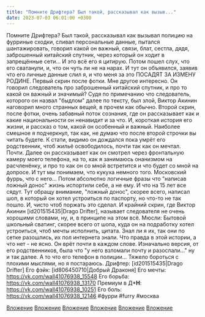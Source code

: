 ```yaml
---
title: "Помните Дрифтера? Был такой, рассказывал как вызыв..."
date: 2023-07-03 06:01:00 +0300
---
```


Помните Дрифтера? Был такой, рассказывал как вызывал полицию на фурриные сходки, сливал персональные данные, пытался шантажировать, говорил какой он важный, связи, блат, сестла, дядя, заброшенный китайский спутник, через который он ходит в запрещённые сети... И это всё его я цитирую.
Потом пошел слух, что его сватанули, и, что он чуть ли не на нарах.
И тут он объявился, заявив что его личные данные слил я, и что меня за это ПОСАДЯТ ЗА ИЗМЕНУ РОДИНЕ. Первый скрин после фотки. Мне другое интересно. Он говорил следователь про заброшенный китайский спутник, и про то какой он важный и значимый? Судя по примечанию что следователь, которого он назвал "быдлом" далее по тексту, был злой, Виктор Акинин наговорил много странных вещей, в прочем как обычно.
Второй скрин, после фотки, очень забавный поток сознания, где он рассказывает как и какие национальности он ненавидит и за что. И, короткая история его жизни, и рассказ о том, какой он особенный и важный. Наиболее смешное я подчеркнул, так как, не думаю что после второй строчки вы читать будете.
К стати, видимо он дождался пока умрёт его родственник, чтоб жильё освободилось, почти так как он мечтал. Почти.
Далее он рассказывает как он смотрел через фронтальную камеру моего телефона, на то, как я занимаюсь онанизмом на расчленёнку, и про то как он со мной встретится и что будет со мной на допросе. И тут мы понимаем, что кукуха немного того. Московский фуррь, что с него...
Потом абсолютно логичные фразы что "написав ложный донос" жизнь испортили себе, а не ему. И что на 15 лет все сядут. Тут обращу внимание, "ложный донос", скорее всего, написал шоп, в который он хотел устроиться по паспорту, но что-то не так пошло. И, чисто чтоб поржать это сделал.
И крайний скрин, где Виктор Акинин [id201515435|Drago Drifter], называет следователя не очень хорошими словами, ну, и, в принципе на этом всё.
Мюсли:
Бытовой школьный сватинг, скорее всего от шопа, куда он на подработку хотел устроиться, чтоб мечты исполнить, цитата. Знал ли я их, так они по сетке разошлись, их пол интернета знали.
Что правда в этой истории, а что нет - не ясно. Он врёт почти в каждом слове. Изначально версия, от его родственников, была что "у него взломали почту и разослали..." ну и так далее.
А то что его телефон в полиции... Тяжело бороться с плохими мыслями, но я постараюсь.
Дрифтер: [id201515435|Drago Drifter]
Его фэйк: [id806450710|Добрый Драконя]
Его мечты: https://vk.com/wall41076938_15548
Его борьба: https://vk.com/wall41076938_13170
Премиум в Д***Н**: https://vk.com/wall41076938_10251
Его боль: https://vk.com/wall41076938_12146
#фурри #furry #москва


[Вложение](/assets/vk_photos/1/C3IwAL77NHM.jpg)
[Вложение](/assets/vk_photos/3/youiFmTJzIA.jpg)
[Вложение](/assets/vk_photos/2/JQUw6YNXYgY.jpg)
[Вложение](/assets/vk_photos/3/yFx576FeiyE.jpg)
[Вложение](/assets/vk_photos/3/ScrwedokpD8.jpg)
[Вложение](/assets/vk_photos/3/eGGiQqO8kDs.jpg)
